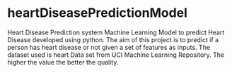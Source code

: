 # heartDiseasePredictionModel
Heart Disease Prediction system Machine Learning Model to predict Heart Disease developed using python. The aim of this project is to predict if a person has heart disease or not given a set of features as inputs. The dataset used is heart Data set from UCI Machine Learning Repository. The higher the value the better the quality.
